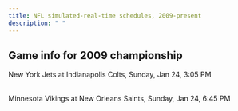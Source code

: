 ```yaml
---
title: NFL simulated-real-time schedules, 2009-present
description: " "
---
```


## Game info for 2009 championship
New York Jets at Indianapolis Colts, Sunday, Jan 24, 3:05 PM

<br/>Minnesota Vikings at New Orleans Saints, Sunday, Jan 24, 6:45 PM

